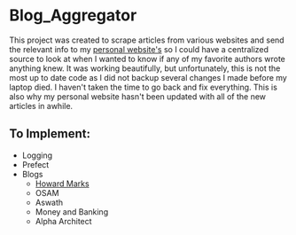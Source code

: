 # Blog_Aggregator
This project was created to scrape articles from various websites and send the relevant info to my [personal website's](https://www.funwithbrandt.com/blog-external/) so 
I could have a centralized source to look at when I wanted to know if any of my favorite authors wrote anything knew. It was working beautifully, but unfortunately,
this is not the most up to date code as I did not backup several changes I made before my laptop died. I haven't taken the time to go back and fix everything. This is also why
my personal website hasn't been updated with all of the new articles in awhile.


## To Implement:
* Logging
* Prefect
* Blogs 
  * [Howard Marks](https://www.oaktreecapital.com/insights/memos)
  * OSAM
  * Aswath
  * Money and Banking
  * Alpha Architect